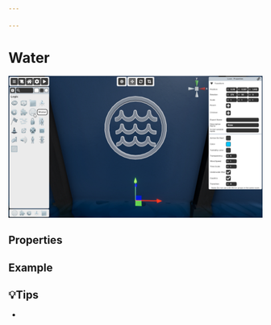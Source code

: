 ```yaml
---

---
```


# Water

![Water Selector](./img/Water-Selector.png)


## Properties

### 


## Example


## 💡Tips
- 
